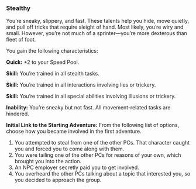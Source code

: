 ### Stealthy

<!-- P, ID: 050895 -->

You’re sneaky, slippery, and fast. These talents help you hide, move quietly, and pull off tricks that require sleight of hand. Most likely, you’re wiry and small. However, you’re not much of a sprinter—you’re more dexterous than fleet of foot.

<!-- P, ID: 050896 -->

You gain the following characteristics:

<!-- P, ID: 050897 -->

**Quick:** +2 to your Speed Pool.

<!-- P, ID: 050898 -->

**Skill:** You’re trained in all stealth tasks.

<!-- P, ID: 050899 -->

**Skill:** You’re trained in all interactions involving lies or trickery.

<!-- P, ID: 050900 -->

**Skill:** You’re trained in all special abilities involving illusions or trickery.

<!-- P, ID: 050901 -->

**Inability:** You’re sneaky but not fast. All movement-related tasks are hindered.

<!-- P, ID: 050902 -->

**Initial Link to the Starting Adventure:** From the following list of options, choose how you became involved in the first adventure.

<!-- L, ID: 050903 -->

1. You attempted to steal from one of the other PCs. That character caught you and forced you to come along with them.
2. You were tailing one of the other PCs for reasons of your own, which brought you into the action.
3. An NPC employer secretly paid you to get involved.
4. You overheard the other PCs talking about a topic that interested you, so you decided to approach the group.

<!-- /L -->

